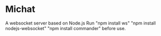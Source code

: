 # Michat
A websocket server based on Node.js
Run "npm install ws" "npm install nodejs-websocket" "npm install commander" before use.
